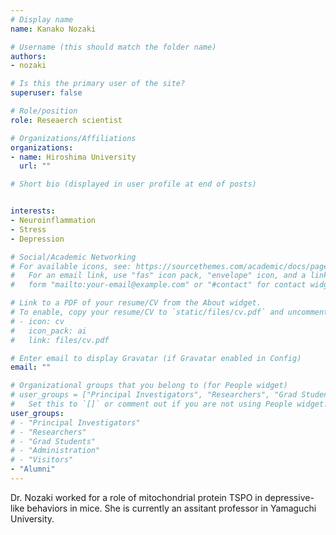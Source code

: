 ```yaml
---
# Display name
name: Kanako Nozaki

# Username (this should match the folder name)
authors:
- nozaki

# Is this the primary user of the site?
superuser: false

# Role/position
role: Reseaerch scientist

# Organizations/Affiliations
organizations:
- name: Hiroshima University
  url: ""

# Short bio (displayed in user profile at end of posts)


interests:
- Neuroinflammation
- Stress
- Depression

# Social/Academic Networking
# For available icons, see: https://sourcethemes.com/academic/docs/page-builder/#icons
#   For an email link, use "fas" icon pack, "envelope" icon, and a link in the
#   form "mailto:your-email@example.com" or "#contact" for contact widget.

# Link to a PDF of your resume/CV from the About widget.
# To enable, copy your resume/CV to `static/files/cv.pdf` and uncomment the lines below.
# - icon: cv
#   icon_pack: ai
#   link: files/cv.pdf

# Enter email to display Gravatar (if Gravatar enabled in Config)
email: ""

# Organizational groups that you belong to (for People widget)
# user_groups = ["Principal Investigators", "Researchers", "Grad Students", "Administration", "Visitors", "Alumni"]
#   Set this to `[]` or comment out if you are not using People widget.
user_groups:
# - "Principal Investigators"
# - "Researchers"
# - "Grad Students"
# - "Administration"
# - "Visitors"
- "Alumni"
---
```


Dr. Nozaki worked for a role of mitochondrial protein TSPO in depressive-like behaviors in mice. She is currently an assitant professor in Yamaguchi University.
